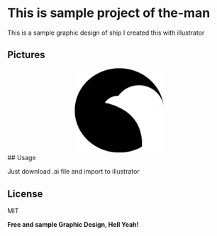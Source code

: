 # This is sample project of the-man

This is a sample graphic design of ship I created this with illustrator


## Pictures

<div style="text-align: center">
 <img src="https://github.com/MarzieMemarian/Eagle-logo/blob/master/screenshot/Eagle%20logo.jpg?raw=true" width="200"/>

</div>
## Usage

Just download .ai file and import to illustrator

## License
MIT

**Free and sample Graphic Design, Hell Yeah!**


